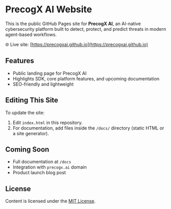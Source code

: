 # PrecogX AI Website

This is the public GitHub Pages site for **PrecogX AI**, an AI-native cybersecurity platform built to detect, protect, and predict threats in modern agent-based workflows.

🌐 Live site: [https://precogxai.github.io](https://precogxai.github.io)

## Features
- Public landing page for PrecogX AI
- Highlights SDK, core platform features, and upcoming documentation
- SEO-friendly and lightweight

## Editing This Site
To update the site:
1. Edit `index.html` in this repository.
2. For documentation, add files inside the `/docs/` directory (static HTML or a site generator).

## Coming Soon
- Full documentation at `/docs`
- Integration with `precogx.ai` domain
- Product launch blog post

## License
Content is licensed under the [MIT License](LICENSE).
